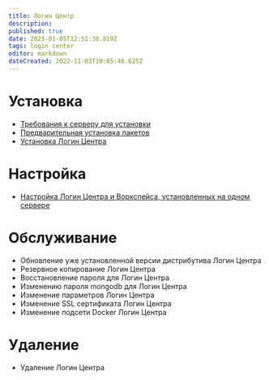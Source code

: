 ```yaml
---
title: Логин Центр
description: 
published: true
date: 2023-01-05T12:51:38.819Z
tags: login center
editor: markdown
dateCreated: 2022-11-03T10:05:46.625Z
---
```


# Установка
- [Требования к серверу для установки](/ru/login-center/requirments)
- [Предварительная установка пакетов](/ru/login-center/installPackages)
- [Установка Логин Центра](/ru/login-center/cleanInstallationLc)

# Настройка
- [Настройка Логин Центра и Воркспейса, установленных на одном сервере](/ru/login-center/configurarionLcWorkspace)
# Обслуживание
- Обновление уже установленной версии дистрибутива Логин Центра
- Резервное копирование Логин Центра
- Восстановление пароля для Логин Центра
- Изменению пароля mongodb для Логин Центра
- Изменение параметров Логин Центра
- Изменение SSL сертификата Логин Центра
- Изменение подсети Docker Логин Центра
# Удаление
 - Удаление Логин Центра